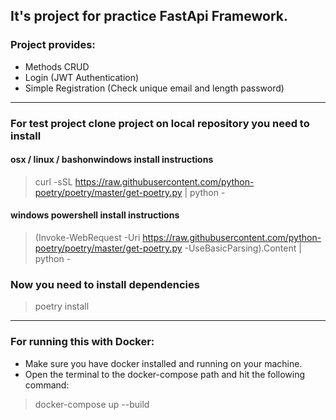 ## It's project for practice FastApi Framework.
### Project provides:
* Methods CRUD
* Login (JWT Authentication)
* Simple Registration (Check unique email and length password)
---
### For test project clone project on local repository you need to install <poetry>
#### osx / linux / bashonwindows install instructions
> curl -sSL https://raw.githubusercontent.com/python-poetry/poetry/master/get-poetry.py | python -
#### windows powershell install instructions
> (Invoke-WebRequest -Uri https://raw.githubusercontent.com/python-poetry/poetry/master/get-poetry.py -UseBasicParsing).Content | python -

### Now you need to install dependencies
> poetry install
---
### For running this with Docker:
* Make sure you have docker installed and running on your machine.
* Open the terminal to the docker-compose path and hit the following command:
> docker-compose up --build